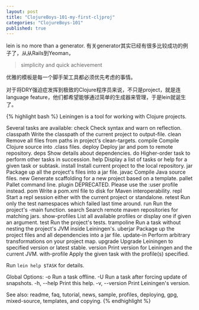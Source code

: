 ```yaml
---
layout: post
title: "ClojureBoys-101-my-first-cljproj"
categories: "ClojureBoys-101"
published: true
---
```


lein is no more than a generator.
有关generator其实已经有很多比较成功的例子了，从从Rails到Yeoman，
> simplicity and quick achievement

优雅的模板是每一个脚手架工具都必须优先考虑的事情。

对于将DRY强迫症发挥到极致的Clojure程序员来说，不只是project，就是连language feature，他们都希望能够通过简单的生成器来管理，于是lein就诞生了。

{% highlight bash %}
Leiningen is a tool for working with Clojure projects.

Several tasks are available:
check               Check syntax and warn on reflection.
classpath           Write the classpath of the current project to output-file.
clean               Remove all files from paths in project's clean-targets.
compile             Compile Clojure source into .class files.
deploy              Deploy jar and pom to remote repository.
deps                Show details about dependencies.
do                  Higher-order task to perform other tasks in succession.
help                Display a list of tasks or help for a given task or subtask.
install             Install current project to the local repository.
jar                 Package up all the project's files into a jar file.
javac               Compile Java source files.
new                 Generate scaffolding for a new project based on a template.
pallet              Pallet command line.
plugin              DEPRECATED. Please use the :user profile instead.
pom                 Write a pom.xml file to disk for Maven interoperability.
repl                Start a repl session either with the current project or standalone.
retest              Run only the test namespaces which failed last time around.
run                 Run the project's -main function.
search              Search remote maven repositories for matching jars.
show-profiles       List all available profiles or display one if given an argument.
test                Run the project's tests.
trampoline          Run a task without nesting the project's JVM inside Leiningen's.
uberjar             Package up the project files and all dependencies into a jar file.
update-in           Perform arbitrary transformations on your project map.
upgrade             Upgrade Leiningen to specified version or latest stable.
version             Print version for Leiningen and the current JVM.
with-profile        Apply the given task with the profile(s) specified.

Run `lein help $TASK` for details.

Global Options:
  -o             Run a task offline.
  -U             Run a task after forcing update of snapshots.
  -h, --help     Print this help.
  -v, --version  Print Leiningen's version.

See also: readme, faq, tutorial, news, sample, profiles, deploying, gpg, mixed-source, templates, and copying.
{% endhighlight %}